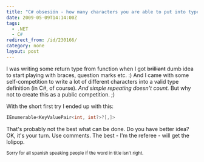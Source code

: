 ```yaml
---
title: "C# obsesión - how many characters you are able to put into type? :)"
date: 2009-05-09T14:14:00Z
tags:
  - .NET
  - C#
redirect_from: /id/230166/
category: none
layout: post
---
```

I was writing some return type from function when I got <del>brilliant</del> dumb idea to start playing with braces, question marks etc. :) And I came with some self-competition to write a lot of different characters into a valid type definition (in C#, of course). _And simple repeating doesn't count._ But why not to create this as a public competition. ;) 

With the short first try I ended up with this:

```csharp
IEnumerable<KeyValuePair<int, int?>?[,]>
```

That's probably not the best what can be done. Do you have better idea? OK, it's your turn. Use comments. The best - I'm the referee - will get the lolipop.

<small>Sorry for all spanish speaking people if the word in title isn't right.</small>
